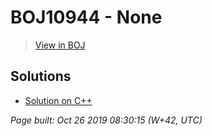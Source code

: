 # BOJ10944 - None

> [View in BOJ](https://www.acmicpc.net/problem/10944)

## Solutions
- [Solution on C++](10944%20랜덤%20게임~~.cpp)


_Page built: Oct 26 2019 08:30:15 (W+42, UTC)_

